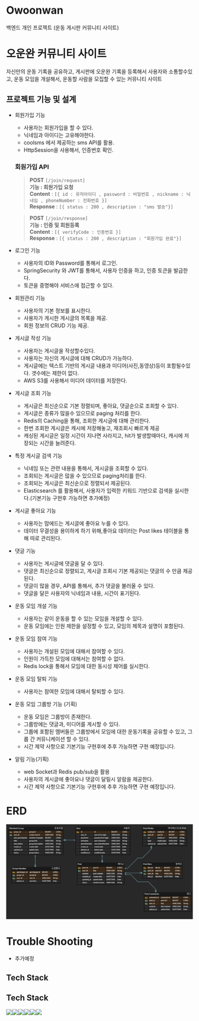 # Owoonwan
백엔드 개인 프로젝트 (운동 게시판 커뮤니티 사이트)

#  오운완 커뮤니티 사이트


자신만의 운동 기록을 공유하고, 게시판에 오운완 기록을 등록해서 사용자와 소통할수있고, 
운동 모임을 개설해서, 운동할 사람을 모집할 수 있는 커뮤니티 사이트

## 프로젝트 기능 및 설계


- 회원가입 기능
  - 사용자는 회원가입을 할 수 있다.
  - 닉네임과 아이디는 고유해야한다.
  - coolsms 에서 제공하는 sms API를 활용.
  - HttpSession을 사용해서, 인증번호 확인.
  ### 회원가입 API
  > **POST**  `[/join/request]`<br>**기능 : 회원가입 요청**<br>
  > **Content** : 
  > `[{ id : 유저아이디 , password : 비밀번호 , nickname : 닉네임 , phoneNumber : 전화번호 }]`
  > <br>**Response** : `[{ status : 200 , description : "sms 발송"}]`

  > **POST**  `[/join/response]`<br>**기능 : 인증 및 회원등록**<br>
  > **Content** :
  > `[{ verifyCode : 인증번호 }]`
  > <br>**Response** : `[{ status : 200 , description : "회원가입 완료"}]`

- 로그인 기능
    - 사용자의 ID와 Password를 통해서 로그인.
    - SpringSecurity 와 JWT를 통해서, 사용자 인증을 하고, 인증 토큰을 발급한다.
    - 토큰을 증명해야 서비스에 접근할 수 있다.


- 회원관리 기능
    - 사용자의 기본 정보를 표시한다.
    - 사용자가 게시한 게시글의 목록을 제공.
    - 회원 정보의 CRUD 기능 제공.


- 게시글 작성 기능
    - 사용자는 게시글을 작성할수있다.
    - 사용자는 자신의 게시글에 대해 CRUD가 가능하다.
    - 게시글에는 텍스트 기반의 게시글 내용과 미디어(사진,동영상)등이 포함될수있다. 갯수에는 제한이 없다. 
    - AWS S3를 사용해서 미디어 데이터를 저장한다.


- 게시글 조회 기능
    - 게시글은 최신순으로 기본 정렬되며, 좋아요, 댓글순으로 조회할 수 있다.
    - 게시글은 종류가 많을수 있으므로 paging 처리를 한다.
    - Redis의 Caching을 통해, 조회한 게시글에 대해 관리한다.
    - 한번 조회한 게시글은 캐시에 저장해놓고, 재조회시 빠르게 제공
    - 캐싱된 게시글은 일정 시간이 지나면 사라지고, hit가 발생할때마다, 캐시에 저장되는 
  시간을 늘려준다.


- 특정 게시글 검색 기능
    - 닉네임 또는 관련 내용을 통해서, 게시글을 조회할 수 있다.
    - 조회되는 게시글은 많을 수 있으므로 paging처리를 한다.
    - 조회되는 게시글은 최신순으로 정렬되서 제공된다.
    - Elasticsearch 를 활용해서, 사용자가 입력한 키워드 기반으로 검색을 실시한다.(기본기능 구현후 가능하면 추가예정)


- 게시글 좋아요 기능
    - 사용자는 맘에드는 게시글에 좋아요 누를 수 있다.
    - 데이터 무결성을 용이하게 하기 위해,좋아요 데이터는 Post likes 테이블을 통해 따로 관리된다.


- 댓글 기능
    - 사용자는 게시글에 댓글을 달 수 있다.
    - 댓글은 최신순으로 정렬되고, 게시글 조회시 기본 제공되는 댓글의 수 만큼 제공된다.
    - 댓글이 많을 경우, API를 통해서, 추가 댓글을 불러올 수 있다.
    - 댓글을 달은 사용자의 닉네임과 내용, 시간이 표기된다.
    

- 운동 모임 개설 기능
  - 사용자는 같이 운동을 할 수 있는 모임을 개설할 수 있다.
  - 운동 모임에는 인원 제한을 설정할 수 있고, 모임의 제목과 설명이 포함된다.


- 운동 모임 참여 기능
  - 사용자는 개설된 모임에 대해서 참여할 수 있다.
  - 인원이 가득찬 모임에 대해서는 참여할 수 없다.
  - Redis lock을 통해서 모임에 대한 동시성 제어를 실시한다.


- 운동 모임 탈퇴 기능
  - 사용자는 참여한 모임에 대해서 탈퇴할 수 있다.


- 운동 모임 그룹방 기능 (기획)
  - 운동 모임은 그룹방이 존재한다.
  - 그룹방에는 댓글과, 미디어를 게시할 수 있다.
  - 그룹에 포함된 멤버들은 그룹방에서 모임에 대한 운동기록을 공유할 수 있고, 그룹 간 커뮤니케이션 할 수 있다.
  - 시간 제약 사항으로 기본기능 구현후에 추후 가능하면 구현 예정입니다.


- 알림 기능(기획)
    - web Socket과 Redis pub/sub을 활용
    - 사용자의 게시글에 좋아요나 댓글이 달릴시 알람을 제공한다.
    - 시간 제약 사항으로 기본기능 구현후에 추후 가능하면 구현 예정입니다.

# ERD

![ER diagram](image/OwoonwanERD.png)

# Trouble Shooting

- 추가예정

## Tech Stack

## Tech Stack

<img src="https://img.shields.io/badge/Spring-6DB33F?style=for-the-badge&logo=spring&logoColor=white"><img src="https://img.shields.io/badge/MySQL-4479A1?style=for-the-badge&logo=mysql&logoColor=white"><img src="https://img.shields.io/badge/Amazon%20S3-569A31?style=for-the-badge&logo=amazon-s3&logoColor=white"><img src="https://img.shields.io/badge/Git-F05032?style=for-the-badge&logo=git&logoColor=white"><img src="https://img.shields.io/badge/Redis-DC382D?style=for-the-badge&logo=redis&logoColor=white"><img src="https://img.shields.io/badge/Spring%20Security-6DB33F?style=for-the-badge&logo=spring-security&logoColor=white">
